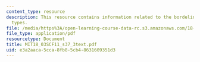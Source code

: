 ```yaml
---
content_type: resource
description: This resource contains information related to the bordeline geometric
  types.
file: /media/https%3A/open-learning-course-data-rc.s3.amazonaws.com/18-03sc-differential-equations-fall-2011/e3a2aaca5cca8fb85cb48631609351d3_MIT18_03SCF11_s37_3text.pdf
file_type: application/pdf
resourcetype: Document
title: MIT18_03SCF11_s37_3text.pdf
uid: e3a2aaca-5cca-8fb8-5cb4-8631609351d3
---
```

